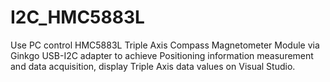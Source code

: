# I2C_HMC5883L
Use PC control HMC5883L Triple Axis Compass Magnetometer Module via Ginkgo USB-I2C adapter to achieve Positioning information measurement and data acquisition, display Triple Axis data values on Visual Studio.